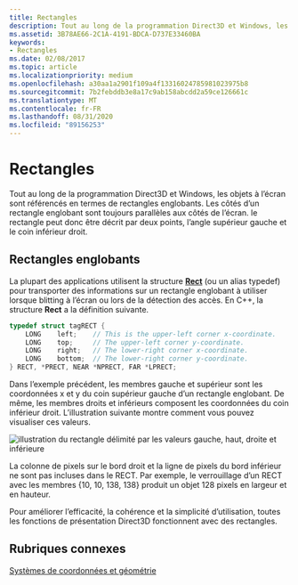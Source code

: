 ```yaml
---
title: Rectangles
description: Tout au long de la programmation Direct3D et Windows, les objets à l’écran sont référencés en termes de rectangles englobants.
ms.assetid: 3B78AE66-2C1A-4191-BDCA-D737E33460BA
keywords:
- Rectangles
ms.date: 02/08/2017
ms.topic: article
ms.localizationpriority: medium
ms.openlocfilehash: a30aa1a2901f109a4f13316024785981023975b8
ms.sourcegitcommit: 7b2febddb3e8a17c9ab158abcdd2a59ce126661c
ms.translationtype: MT
ms.contentlocale: fr-FR
ms.lasthandoff: 08/31/2020
ms.locfileid: "89156253"
---
```

# <a name="rectangles"></a>Rectangles

Tout au long de la programmation Direct3D et Windows, les objets à l’écran sont référencés en termes de rectangles englobants. Les côtés d’un rectangle englobant sont toujours parallèles aux côtés de l’écran. le rectangle peut donc être décrit par deux points, l’angle supérieur gauche et le coin inférieur droit.

## <a name="span-idbounding_rectanglesspanspan-idbounding_rectanglesspanspan-idbounding_rectanglesspanbounding-rectangles"></a><span id="Bounding_rectangles"></span><span id="bounding_rectangles"></span><span id="BOUNDING_RECTANGLES"></span>Rectangles englobants


La plupart des applications utilisent la structure [**Rect**](/previous-versions/dd162897(v=vs.85)) (ou un alias typedef) pour transporter des informations sur un rectangle englobant à utiliser lorsque blitting à l’écran ou lors de la détection des accès. En C++, la structure **Rect** a la définition suivante.

```cpp
typedef struct tagRECT { 
    LONG    left;    // This is the upper-left corner x-coordinate.
    LONG    top;     // The upper-left corner y-coordinate.
    LONG    right;   // The lower-right corner x-coordinate.
    LONG    bottom;  // The lower-right corner y-coordinate.
} RECT, *PRECT, NEAR *NPRECT, FAR *LPRECT; 
```

Dans l’exemple précédent, les membres gauche et supérieur sont les coordonnées x et y du coin supérieur gauche d’un rectangle englobant. De même, les membres droits et inférieurs composent les coordonnées du coin inférieur droit. L’illustration suivante montre comment vous pouvez visualiser ces valeurs.

![illustration du rectangle délimité par les valeurs gauche, haut, droite et inférieure](images/rect.png)

La colonne de pixels sur le bord droit et la ligne de pixels du bord inférieur ne sont pas incluses dans le RECT. Par exemple, le verrouillage d’un RECT avec les membres {10, 10, 138, 138} produit un objet 128 pixels en largeur et en hauteur.

Pour améliorer l’efficacité, la cohérence et la simplicité d’utilisation, toutes les fonctions de présentation Direct3D fonctionnent avec des rectangles.

## <a name="span-idrelated-topicsspanrelated-topics"></a><span id="related-topics"></span>Rubriques connexes


[Systèmes de coordonnées et géométrie](coordinate-systems-and-geometry.md)

 

 